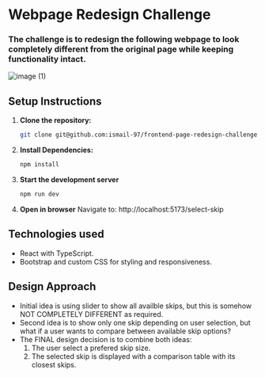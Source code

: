 # Webpage Redesign Challenge
### The challenge is to redesign the following webpage to look completely different from the original page while keeping functionality intact.

![image (1)](https://github.com/user-attachments/assets/ce5a180a-2b38-4ea0-bbb1-350c60ba4263)


## Setup Instructions

1. **Clone the repository:**
 
   ```bash
   git clone git@github.com:ismail-97/frontend-page-redesign-challenge.git

2. **Install Dependencies:**

   ```bash
   npm install

3. **Start the development server**

   ```bash
   npm run dev

4. **Open in browser**
   Navigate to: http://localhost:5173/select-skip


## Technologies used
- React with TypeScript.
- Bootstrap and custom CSS for styling and responsiveness.

## Design Approach

- Initial idea is using slider to show all availble skips, but this is somehow NOT COMPLETELY DIFFERENT as required.
- Second idea is to show only one skip depending on user selection, but what if a user wants to compare between available skip options?
- The FINAL design decision is to combine both ideas: 
  1. The user select a prefered skip size.
  2. The selected skip is displayed with a comparison table with its closest skips.
